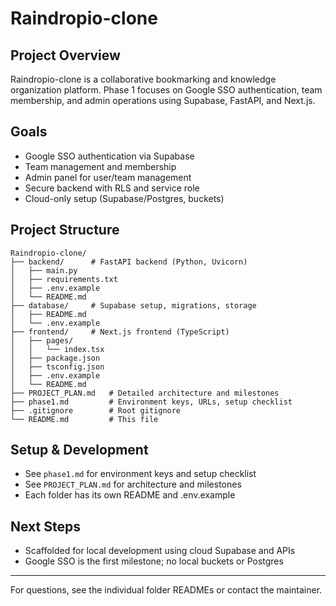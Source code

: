 # Raindropio-clone

## Project Overview

Raindropio-clone is a collaborative bookmarking and knowledge organization platform. Phase 1 focuses on Google SSO authentication, team membership, and admin operations using Supabase, FastAPI, and Next.js.

## Goals
- Google SSO authentication via Supabase
- Team management and membership
- Admin panel for user/team management
- Secure backend with RLS and service role
- Cloud-only setup (Supabase/Postgres, buckets)

## Project Structure

```
Raindropio-clone/
├── backend/      # FastAPI backend (Python, Uvicorn)
│   ├── main.py
│   ├── requirements.txt
│   ├── .env.example
│   └── README.md
├── database/     # Supabase setup, migrations, storage
│   ├── README.md
│   └── .env.example
├── frontend/     # Next.js frontend (TypeScript)
│   ├── pages/
│   │   └── index.tsx
│   ├── package.json
│   ├── tsconfig.json
│   ├── .env.example
│   └── README.md
├── PROJECT_PLAN.md   # Detailed architecture and milestones
├── phase1.md         # Environment keys, URLs, setup checklist
├── .gitignore        # Root gitignore
└── README.md         # This file
```

## Setup & Development
- See `phase1.md` for environment keys and setup checklist
- See `PROJECT_PLAN.md` for architecture and milestones
- Each folder has its own README and .env.example

## Next Steps
- Scaffolded for local development using cloud Supabase and APIs
- Google SSO is the first milestone; no local buckets or Postgres

---
For questions, see the individual folder READMEs or contact the maintainer.
